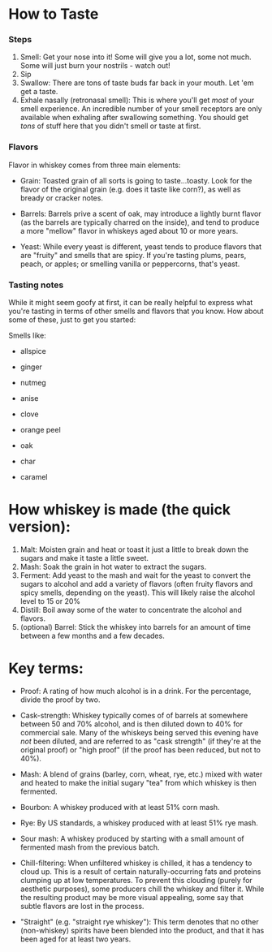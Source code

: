 # How to Taste

### Steps

1. Smell: Get your nose into it! Some will give you a lot, some not much. Some will just burn your nostrils - watch out!
1. Sip
1. Swallow: There are tons of taste buds far back in your mouth. Let 'em get a taste.
1. Exhale nasally (retronasal smell): This is where you'll get *most* of your smell experience. An incredible number of your smell receptors are only available when exhaling after swallowing something. You should get *tons* of stuff here that you didn't smell or taste at first. 

### Flavors

Flavor in whiskey comes from three main elements:

- Grain: Toasted grain of all sorts is going to taste...toasty. Look for the flavor of the original grain (e.g. does it taste like corn?), as well as bready or cracker notes.

- Barrels: Barrels prive a scent of oak, may introduce a lightly burnt flavor (as the barrels are typically charred on the inside), and tend to produce a more "mellow" flavor in whiskeys aged about 10 or more years.

- Yeast: While every yeast is different, yeast tends to produce flavors that are  "fruity" and smells that are spicy. If you're tasting plums, pears, peach, or apples; or smelling vanilla or peppercorns, that's yeast.

### Tasting notes

While it might seem goofy at first, it can be really helpful to express what you're tasting in terms of other smells and flavors that you know. How about some of these, just to get you started:

Smells like: 

- allspice

- ginger

- nutmeg

- anise

- clove

- orange peel

- oak

- char

- caramel


# How whiskey is made (the quick version):
1. Malt: Moisten grain and heat or toast it just a little to break down the sugars and make it taste a little sweet.
2. Mash: Soak the grain in hot water to extract the sugars.
3. Ferment: Add yeast to the mash and wait for the yeast to convert the sugars to alcohol and add a variety of flavors (often fruity flavors and spicy smells, depending on the yeast). This will likely raise the alcohol level to 15 or 20%
4. Distill: Boil away some of the water to concentrate the alcohol and flavors.
5. (optional) Barrel: Stick the whiskey into barrels for an amount of time between a few months and a few decades.



# Key terms:

- Proof: A rating of how much alcohol is in a drink. For the percentage, divide the proof by two.

- Cask-strength: Whiskey typically comes of of barrels at somewhere between 50 and 70% alcohol, and is then diluted down to 40% for commercial sale. Many of the whiskeys being served this evening have *not* been diluted, and are referred to as "cask strength" (if they're at the original proof) or "high proof" (if the proof has been reduced, but not to 40%).

- Mash: A blend of grains (barley, corn, wheat, rye, etc.) mixed with water and heated to make the initial sugary "tea" from which whiskey is then fermented.

- Bourbon: A whiskey produced with at least 51% corn mash.

- Rye: By US standards, a whiskey produced with at least 51% rye mash.

- Sour mash: A whiskey produced by starting with a small amount of fermented mash from the previous batch.

- Chill-filtering: When unfiltered whiskey is chilled, it has a tendency to cloud up. This is a result of certain naturally-occurring fats and proteins clumping up at low temperatures. To prevent this clouding (purely for aesthetic purposes), some producers chill the whiskey and filter it. While the resulting product may be more visual appealing, some say that subtle flavors are lost in the process.

- "Straight" (e.g. "straight rye whiskey"): This term denotes that no other (non-whiskey) spirits have been blended into the product, and that it has been aged for at least two years.

